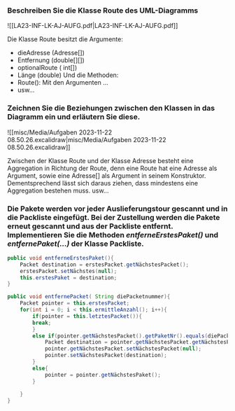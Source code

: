 ### Beschreiben Sie die Klasse Route des UML-Diagramms

![[LA23-INF-LK-AJ-AUFG.pdf|LA23-INF-LK-AJ-AUFG.pdf]]

Die Klasse Route besitzt die Argumente:
- dieAdresse (Adresse[])
- Entfernung (double[][])
- optionalRoute ( int[])
- Länge (double)
Und die Methoden:
- Route(): Mit den Argumenten ...
- usw...
  
### Zeichnen Sie die Beziehungen zwischen den Klassen in das Diagramm ein und erläutern Sie diese.

![[misc/Media/Aufgaben 2023-11-22 08.50.26.excalidraw|misc/Media/Aufgaben 2023-11-22 08.50.26.excalidraw]]

Zwischen der Klasse Route und der Klasse Adresse besteht eine Aggregation in Richtung der Route, denn eine Route hat eine Adresse als Argument, sowie eine Adresse[] als Argument in seinem Konstruktor. Dementsprechend lässt sich daraus ziehen, dass mindestens eine Aggregation bestehen muss. usw...

### Die Pakete werden vor jeder Auslieferungstour gescannt und in die Packliste eingefügt. Bei der Zustellung werden die Pakete erneut gescannt und aus der Packliste entfernt. Implementieren Sie die Methoden *entferneErstesPaket()* und *entfernePaket(…)* der Klasse Packliste.

```Java
public void entferneErstesPaket(){
	Packet destination = erstesPacket.getNächstesPacket();
	erstesPacket.setNächstes(null);
	this.erstesPaket = destination;
}

public void entfernePacket( String diePacketnummer){
	Packet pointer = this.erstesPacket;
	for(int i = 0; i < this.ermittleAnzahl(); i++){
		if(pointer = this.letztesPacket()){
		break;
		}
		else if(pointer.getNächstesPacket().getPaketNr().equals(diePacketnummer)){
			Packet destination = pointer.getNächstesPacket.getNächstesPacket();
			pointer.getNächstesPacket.setNächstesPacket(null);
			pointer.setNächstesPacket(destination);
		}
		else{
			pointer = pointer.getNächstesPaket();
		}
		
	}
}
```


